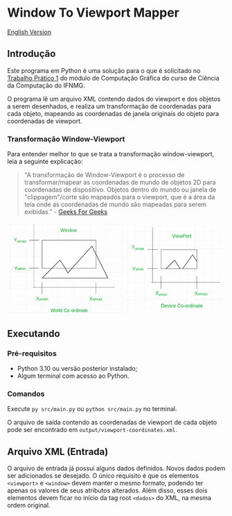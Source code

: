 # Window To Viewport Mapper

[English Version](./README.md)

## Introdução

Este programa em Python é uma solução para o que é solicitado no [Trabalho Prático 1](./docs/TP1.pdf) do módulo de Computação Gráfica do curso de Ciência da Computação do IFNMG.

O programa lê um arquivo XML contendo dados do viewport e dos objetos a serem desenhados, e realiza um transformação de coordenadas para cada objeto, mapeando as coordenadas de janela originais do objeto para coordenadas de viewport.

### Transformação Window-Viewport

Para entender melhor to que se trata a transformação window-viewport, leia a seguinte explicação:

> "A transformação de Window-Viewport é o processo de transformar/mapear as coordenadas de mundo de objetos 2D para coordenadas de dispositivo. Objetos dentro do mundo ou janela de "clippagem"/corte são mapeados para o viewport, que é a área da tela onde as coordenadas de mundo são mapeadas para serem exibidas." - [Geeks For Geeks](https://www.geeksforgeeks.org/window-to-viewport-transformation-in-computer-graphics-with-implementation/)

<img src="./docs/window_viewport.jpg" alt="Transformação Window-Viewport" style="width: 600px">

## Executando

### Pré-requisitos

- Python 3.10 ou versão posterior instalado;
- Algum terminal com acesso ao Python.

### Comandos

Execute `py src/main.py` ou `python src/main.py` no terminal.

O arquivo de saída contendo as coordenadas de viewport de cada objeto pode ser encontrado em `output/viewport-coordinates.xml`.

## Arquivo XML (Entrada)

O arquivo de entrada já possui alguns dados definidos. Novos dados podem ser adicionados se desejado. O único requisito é que os elementos `<viewport>` e `<window>` devem manter o mesmo formato, podendo ter apenas os valores de seus atributos alterados. Além disso, esses dois elementos devem ficar no início da tag root `<dados>` do XML, na mesma ordem original.
